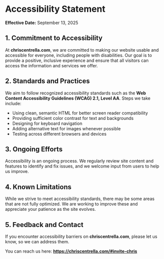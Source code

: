 # Accessibility Statement

**Effective Date:** September 13, 2025

## 1. Commitment to Accessibility

At **chriscentrella.com**, we are committed to making our website usable and accessible for everyone, including people with disabilities. Our goal is to provide a positive, inclusive experience and ensure that all visitors can access the information and services we offer.

## 2. Standards and Practices

We aim to follow recognized accessibility standards such as the **Web Content Accessibility Guidelines (WCAG) 2.1, Level AA**. Steps we take include:

- Using clean, semantic HTML for better screen reader compatibility
- Providing sufficient color contrast for text and backgrounds
- Designing for keyboard navigation
- Adding alternative text for images whenever possible
- Testing across different browsers and devices

## 3. Ongoing Efforts

Accessibility is an ongoing process. We regularly review site content and features to identify and fix issues, and we welcome input from users to help us improve.

## 4. Known Limitations

While we strive to meet accessibility standards, there may be some areas that are not fully optimized. We are working to improve these and appreciate your patience as the site evolves.

## 5. Feedback and Contact

If you encounter accessibility barriers on **chriscentrella.com**, please let us know, so we can address them.

You can reach us here: **https://chriscentrella.com/#invite-chris**